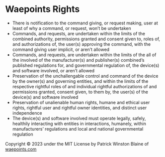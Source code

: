 # Waepoints Rights

+ There is notification to the command giving, or request making, user at least of why a command, or request, won’t be undertaken 
+ Commands, and requests, are undertaken within the limits of the combined authority, permissions granted and consent given to, roles of, and authorizations of, the user(s) approving the command, with the command giving user implicit, or aren’t allowed
+ Commands, and requests, are undertaken within the limits of the all of the involved of the manufacturer(s) and publisher(s) combined’s published regulations for, and governmental regulation of, the device(s) and software involved, or aren’t allowed
+ Preservation of the unchallengable control and command of the device by the owner(s) and governing entities, and within the limits of the respective rightful roles of and individual rightful authorizations of and permissions granted, consent given, to them by, the user(s) of the device(s) and software involved
+ Preservation of unalienable human rights, humane and ethical user rights, rightful user and rightful owner identities, and distinct user independence
+ The device(s) and software involved must operate legally, safely, healthily interacting with entities in interactions, humanely, within manufacturers’ regulations and local and national governmental regulation

Copyright ©️ 2023 under the MIT License by Patrick Winston Blaine of [waepoints.com](https://www.waepoints.com)